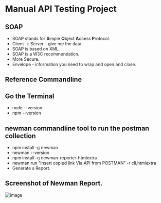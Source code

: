 # Manual API Testing Project
## SOAP
- SOAP stands for **S**imple **O**bject **A**ccess **P**rotocol.
- Client -> Server - give me the data
- SOAP is based on XML.
- SOAP is a W3C recommendation.
- More Secure.
- Envelope - information you need to wrap and open and close.

## Reference Commandline 
## Go the Terminal
- node --version
- npm --version

## newman commandline tool to run the postman collection

- npm install -g newman
- newman --version
- npm install -g newman-reporter-htmlextra
- newman run "Insert copied link Via API from POSTMAN" -r cli,htmlextra
- Generate a Report.
 
## Screenshot of Newman Report.
![image](https://github.com/user-attachments/assets/05f7bb3a-03ec-4372-814a-5d3feb68511c)
